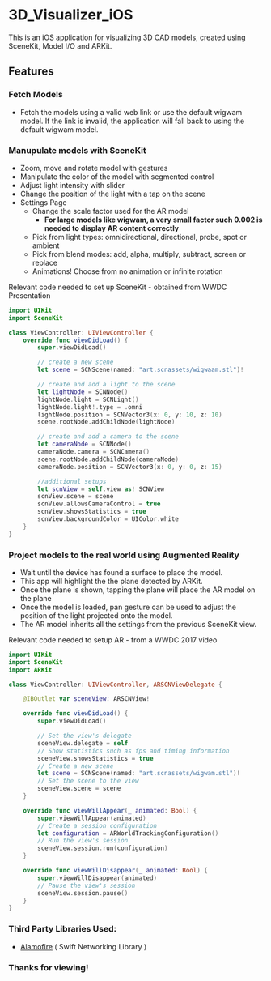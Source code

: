 # 3D_Visualizer_iOS
This is an iOS application for visualizing 3D CAD models, created using SceneKit, Model I/O and ARKit.

## Features

### Fetch Models
*  Fetch the models using a valid web link or use the default wigwam model. If the link is invalid, the application will fall back to using the default wigwam model.

### Manupulate models with SceneKit
* Zoom, move and rotate model with gestures
* Manipulate the color of the model with segmented control
* Adjust light intensity with slider
* Change the position of the light with a tap on the scene
* Settings Page
    * Change the scale factor used for the AR model
        * **For large models like wigwam, a very small factor such 0.002 is needed to display AR content correctly**
    * Pick from light types: omnidirectional, directional, probe, spot or ambient
    * Pick from blend modes: add, alpha, multiply, subtract, screen or replace
    * Animations! Choose from no animation or infinite rotation

Relevant code needed to set up SceneKit - obtained from WWDC Presentation

```swift
import UIKit
import SceneKit

class ViewController: UIViewController {
    override func viewDidLoad() {
        super.viewDidLoad()

        // create a new scene
        let scene = SCNScene(named: "art.scnassets/wigwaam.stl")!

        // create and add a light to the scene
        let lightNode = SCNNode()
        lightNode.light = SCNLight()
        lightNode.light!.type = .omni
        lightNode.position = SCNVector3(x: 0, y: 10, z: 10)
        scene.rootNode.addChildNode(lightNode)

        // create and add a camera to the scene
        let cameraNode = SCNNode()
        cameraNode.camera = SCNCamera()
        scene.rootNode.addChildNode(cameraNode)
        cameraNode.position = SCNVector3(x: 0, y: 0, z: 15)

        //additional setups
        let scnView = self.view as! SCNView
        scnView.scene = scene
        scnView.allowsCameraControl = true
        scnView.showsStatistics = true
        scnView.backgroundColor = UIColor.white
    }
}
```

### Project models to the real world using Augmented Reality
* Wait until the device has found a surface to place the model.
* This app will highlight the the plane detected by ARKit.
* Once the plane is shown, tapping the plane will place the AR model on the plane
* Once the model is loaded, pan gesture can be used to adjust the position of the light projected onto the model.
* The AR model inherits all the settings from the previous SceneKit view.

Relevant code needed to setup AR - from a WWDC 2017 video

```swift
import UIKit
import SceneKit
import ARKit

class ViewController: UIViewController, ARSCNViewDelegate {

    @IBOutlet var sceneView: ARSCNView!

    override func viewDidLoad() {
        super.viewDidLoad()

        // Set the view's delegate
        sceneView.delegate = self
        // Show statistics such as fps and timing information
        sceneView.showsStatistics = true
        // Create a new scene
        let scene = SCNScene(named: "art.scnassets/wigwam.stl")!
        // Set the scene to the view
        sceneView.scene = scene
    }

    override func viewWillAppear(_ animated: Bool) {
        super.viewWillAppear(animated)
        // Create a session configuration
        let configuration = ARWorldTrackingConfiguration()
        // Run the view's session
        sceneView.session.run(configuration)
    }

    override func viewWillDisappear(_ animated: Bool) {
        super.viewWillDisappear(animated)
        // Pause the view's session
        sceneView.session.pause()
    }
}
```
### Third Party Libraries Used:
* [Alamofire](https://github.com/Alamofire/Alamofire)  ( Swift Networking Library )

### **Thanks for viewing!**
